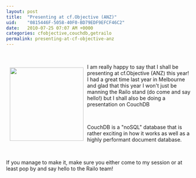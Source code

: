 ```yaml
---
layout: post
title:  "Presenting at cf.Objective (ANZ)"
uid:	"0815446F-5058-40F0-BD79EDF9EFCF46C2"
date:   2010-07-25 07:07 AM +0000
categories: cfobjective,couchdb,getrailo
permalink: presenting-at-cf-objective-anz
---
```

<p> </p>
<p><a href="http://www.cfobjective.com.au/"><img style="float: left; margin: 10px;" src="http://www.cfobjective.com.au/images/SourceImage/speaker.jpg" alt="" width="200" height="200" /></a>I am really happy to say that I shall be presenting at cf.Objective (ANZ) this year! I had a great time last year in Melbourne and glad that this year I won't just be manning the Railo stand (do come and say hello!) but I shall also be doing a presentation on CouchDB </p>
<p> </p>
<p>CouchDB is a "noSQL" database that is rather exciting in how it works as well as a highly performant document database.</p>
<p> </p>
<p>If you manage to make it, make sure you either come to my session or at least pop by and say hello to the Railo team! </p>
<p> </p>
